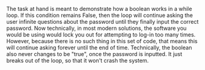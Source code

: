 The task at hand is meant to demonstrate how a boolean works in a while loop. If this condition remains False, then the loop will continue asking the user infinite questions about the password until they finally input the correct password. Now technically, in most modern solutions, the software you would be using would lock you out for attempting to log-in too many times. However, because there is no such thing in this set of code, that means this will continue asking forever until the end of time. Technically, the boolean also never changes to be "true", once the password is inputted. It just breaks out of the loop, so that it won't crash the system.